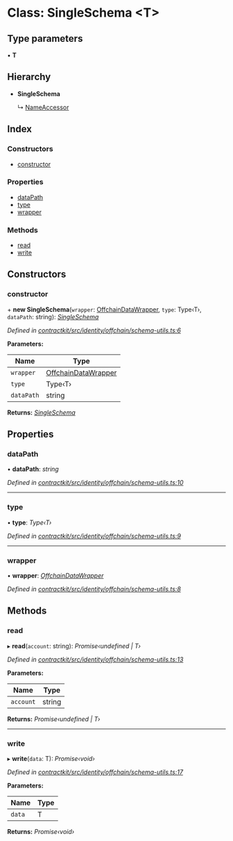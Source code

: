 # Class: SingleSchema <**T**>

## Type parameters

▪ **T**

## Hierarchy

* **SingleSchema**

  ↳ [NameAccessor](_contractkit_src_identity_offchain_schemas_.nameaccessor.md)

## Index

### Constructors

* [constructor](_contractkit_src_identity_offchain_schema_utils_.singleschema.md#constructor)

### Properties

* [dataPath](_contractkit_src_identity_offchain_schema_utils_.singleschema.md#datapath)
* [type](_contractkit_src_identity_offchain_schema_utils_.singleschema.md#type)
* [wrapper](_contractkit_src_identity_offchain_schema_utils_.singleschema.md#wrapper)

### Methods

* [read](_contractkit_src_identity_offchain_schema_utils_.singleschema.md#read)
* [write](_contractkit_src_identity_offchain_schema_utils_.singleschema.md#write)

## Constructors

###  constructor

\+ **new SingleSchema**(`wrapper`: [OffchainDataWrapper](_contractkit_src_identity_offchain_data_wrapper_.offchaindatawrapper.md), `type`: Type‹T›, `dataPath`: string): *[SingleSchema](_contractkit_src_identity_offchain_schema_utils_.singleschema.md)*

*Defined in [contractkit/src/identity/offchain/schema-utils.ts:6](https://github.com/celo-org/celo-monorepo/blob/master/packages/contractkit/src/identity/offchain/schema-utils.ts#L6)*

**Parameters:**

Name | Type |
------ | ------ |
`wrapper` | [OffchainDataWrapper](_contractkit_src_identity_offchain_data_wrapper_.offchaindatawrapper.md) |
`type` | Type‹T› |
`dataPath` | string |

**Returns:** *[SingleSchema](_contractkit_src_identity_offchain_schema_utils_.singleschema.md)*

## Properties

###  dataPath

• **dataPath**: *string*

*Defined in [contractkit/src/identity/offchain/schema-utils.ts:10](https://github.com/celo-org/celo-monorepo/blob/master/packages/contractkit/src/identity/offchain/schema-utils.ts#L10)*

___

###  type

• **type**: *Type‹T›*

*Defined in [contractkit/src/identity/offchain/schema-utils.ts:9](https://github.com/celo-org/celo-monorepo/blob/master/packages/contractkit/src/identity/offchain/schema-utils.ts#L9)*

___

###  wrapper

• **wrapper**: *[OffchainDataWrapper](_contractkit_src_identity_offchain_data_wrapper_.offchaindatawrapper.md)*

*Defined in [contractkit/src/identity/offchain/schema-utils.ts:8](https://github.com/celo-org/celo-monorepo/blob/master/packages/contractkit/src/identity/offchain/schema-utils.ts#L8)*

## Methods

###  read

▸ **read**(`account`: string): *Promise‹undefined | T›*

*Defined in [contractkit/src/identity/offchain/schema-utils.ts:13](https://github.com/celo-org/celo-monorepo/blob/master/packages/contractkit/src/identity/offchain/schema-utils.ts#L13)*

**Parameters:**

Name | Type |
------ | ------ |
`account` | string |

**Returns:** *Promise‹undefined | T›*

___

###  write

▸ **write**(`data`: T): *Promise‹void›*

*Defined in [contractkit/src/identity/offchain/schema-utils.ts:17](https://github.com/celo-org/celo-monorepo/blob/master/packages/contractkit/src/identity/offchain/schema-utils.ts#L17)*

**Parameters:**

Name | Type |
------ | ------ |
`data` | T |

**Returns:** *Promise‹void›*
